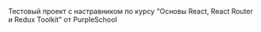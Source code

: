 Тестовый проект с настравником по курсу "Основы React, React Router и Redux Toolkit" от PurpleSchool
